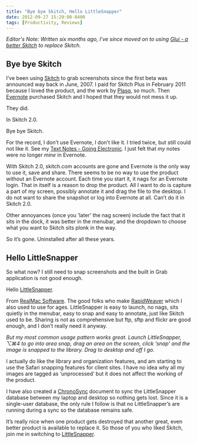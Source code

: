 ```yaml
---
title: "Bye bye Skitch, Hello LittleSnapper"
date: 2012-09-27 15:29:00-0400
tags: [Productivity, Reviews]
---
```


*Editor's Note: Written six months ago, I've since moved on to using [Glui - a better Skitch](https://hiltmon.com/blog/2013/02/20/glui-a-better-skitch/) to replace Skitch.*

## Bye bye Skitch

I’ve been using [Skitch](https://skitch.com) to grab screenshots since the first beta was announced way back in June, 2007. I paid for Skitch Plus in February 2011 because I loved the product, and the work by [Plasq](http://plasq.com), so much. Then [Evernote](http://evernote.com) purchased Skitch and I hoped that they would not mess it up.

They did.

In Skitch 2.0.

Bye bye Skitch.

For the record, I don’t use Evernote, I don’t like it. I tried twice, but still could not like it. See my [Text Notes - Going Electronic](https://hiltmon.com/blog/2012/04/15/text-notes-going-electronic/). I just felt that *my* notes were no longer *mine* in Evernote.

With Skitch 2.0, skitch.com accounts are gone and Evernote is the only way to use it, save and share. There seems to be no way to use the product without an Evernote account. Each time you start it, it nags for an Evernote login. That in itself is a reason to drop the product. All I want to do is capture a part of my screen, possibly annotate it and drag the file to the desktop. I do not want to share the snapshot or log into Evernote at all. Can’t do it in Skitch 2.0.

Other annoyances (once you ‘later’ the nag screen) include the fact that it sits in the dock, it was better in the menubar, and the dropdown to choose what you want to Skitch sits plonk in the way.

So it’s gone. Uninstalled after all these years.

## Hello LittleSnapper

So what now? I still need to snap screenshots and the built in Grab application is not good enough.

Hello [LittleSnapper](http://www.realmacsoftware.com/littlesnapper/).

From [RealMac Software](http://www.realmacsoftware.com). The good folks who make [RapidWeaver](http://realmacsoftware.com/rapidweaver/) which I also used to use for ages. LittleSnapper is easy to launch, no nags, sits quietly in the menubar, easy to snap and easy to annotate, just like Skitch used to be. Sharing is not as comprehensive but ftp, sftp and flickr are good enough, and I don’t really need it anyway.

*But my most common usage pattern works great. Launch LittleSnapper, ⌥⌘4 to go into area snap, drag an area on the screen, click ‘snap’ and the image is snapped to the library. Drag to desktop and off I go.*

I actually do like the library and organization features, and am starting to use the Safari snapping features for client sites. I have no idea why all my images are tagged as ‘unprocessed’ but it does not affect the working of the product.

I have also created a [ChronoSync](http://www.econtechnologies.com/pages/cs/chrono_overview.html) document to sync the LittleSnapper database between my laptop and desktop so nothing gets lost. Since it is a single-user database, the only rule I follow is that no LittleSnapper’s are running during a sync so the database remains safe.

It’s really nice when one product gets destroyed that another great, even better product is available to replace it. So those of you who liked Skitch, join me in switching to [LittleSnapper](http://www.realmacsoftware.com/littlesnapper/).
